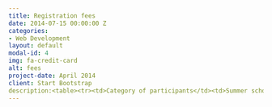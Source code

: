 ```yaml
---
title: Registration fees
date: 2014-07-15 00:00:00 Z
categories:
- Web Development
layout: default
modal-id: 4
img: fa-credit-card
alt: fees
project-date: April 2014
client: Start Bootstrap
description:<table><tr><td>Category of participants</td><td>Summer school (May 21-26)</td><td>Field tour (May 26-31)</td><td>SSC conference (May 23-36)</td></tr><tr><td>Foreign participants</td><td>400$</td><td>400$</td><td>0$</td></tr><tr><td>Russian participants</td><td>10000 RUB</td><td>10000 RUB</td><td>0 RUB</td></tr><tr><td>Russian participants from Moscow (accommodation in the dormitory is not available)</td><td>7500 RUB</td><td>7500 RUB</td><td>0 RUB</td></tr></table>
---
```

